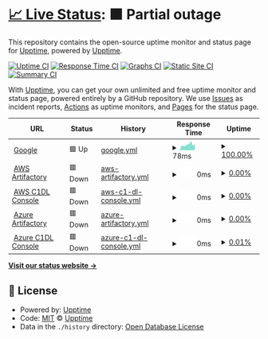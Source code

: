 # [📈 Live Status](https://upptime.github.io/upptime): <!--live status--> **🟧 Partial outage**

This repository contains the open-source uptime monitor and status page for [Upptime](https://upptime.js.org), powered by [Upptime](https://github.com/upptime/upptime).

[![Uptime CI](https://github.com/adamcubel/upptime/workflows/Uptime%20CI/badge.svg)](https://github.com/adamcubel/upptime/actions?query=workflow%3A%22Uptime+CI%22)
[![Response Time CI](https://github.com/adamcubel/upptime/workflows/Response%20Time%20CI/badge.svg)](https://github.com/adamcubel/upptime/actions?query=workflow%3A%22Response+Time+CI%22)
[![Graphs CI](https://github.com/adamcubel/upptime/workflows/Graphs%20CI/badge.svg)](https://github.com/adamcubel/upptime/actions?query=workflow%3A%22Graphs+CI%22)
[![Static Site CI](https://github.com/adamcubel/upptime/workflows/Static%20Site%20CI/badge.svg)](https://github.com/adamcubel/upptime/actions?query=workflow%3A%22Static+Site+CI%22)
[![Summary CI](https://github.com/adamcubel/upptime/workflows/Summary%20CI/badge.svg)](https://github.com/adamcubel/upptime/actions?query=workflow%3A%22Summary+CI%22)

With [Upptime](https://upptime.js.org), you can get your own unlimited and free uptime monitor and status page, powered entirely by a GitHub repository. We use [Issues](https://github.com/upptime/upptime/issues) as incident reports, [Actions](https://github.com/adamcubel/upptime/actions) as uptime monitors, and [Pages](https://upptime.github.io/upptime) for the status page.

<!--start: status pages-->
<!-- This summary is generated by Upptime (https://github.com/upptime/upptime) -->
<!-- Do not edit this manually, your changes will be overwritten -->
<!-- prettier-ignore -->
| URL | Status | History | Response Time | Uptime |
| --- | ------ | ------- | ------------- | ------ |
| <img alt="" src="https://favicons.githubusercontent.com/www.google.com" height="13"> [Google](https://www.google.com) | 🟩 Up | [google.yml](https://github.com/adamcubel/upptime/commits/HEAD/history/google.yml) | <details><summary><img alt="Response time graph" src="./graphs/google/response-time-week.png" height="20"> 78ms</summary><br><a href="https://adamcubel.github.io/upptime/history/google"><img alt="Response time 99" src="https://img.shields.io/endpoint?url=https%3A%2F%2Fraw.githubusercontent.com%2Fadamcubel%2Fupptime%2FHEAD%2Fapi%2Fgoogle%2Fresponse-time.json"></a><br><a href="https://adamcubel.github.io/upptime/history/google"><img alt="24-hour response time 81" src="https://img.shields.io/endpoint?url=https%3A%2F%2Fraw.githubusercontent.com%2Fadamcubel%2Fupptime%2FHEAD%2Fapi%2Fgoogle%2Fresponse-time-day.json"></a><br><a href="https://adamcubel.github.io/upptime/history/google"><img alt="7-day response time 78" src="https://img.shields.io/endpoint?url=https%3A%2F%2Fraw.githubusercontent.com%2Fadamcubel%2Fupptime%2FHEAD%2Fapi%2Fgoogle%2Fresponse-time-week.json"></a><br><a href="https://adamcubel.github.io/upptime/history/google"><img alt="30-day response time 78" src="https://img.shields.io/endpoint?url=https%3A%2F%2Fraw.githubusercontent.com%2Fadamcubel%2Fupptime%2FHEAD%2Fapi%2Fgoogle%2Fresponse-time-month.json"></a><br><a href="https://adamcubel.github.io/upptime/history/google"><img alt="1-year response time 99" src="https://img.shields.io/endpoint?url=https%3A%2F%2Fraw.githubusercontent.com%2Fadamcubel%2Fupptime%2FHEAD%2Fapi%2Fgoogle%2Fresponse-time-year.json"></a></details> | <details><summary><a href="https://adamcubel.github.io/upptime/history/google">100.00%</a></summary><a href="https://adamcubel.github.io/upptime/history/google"><img alt="All-time uptime 100.00%" src="https://img.shields.io/endpoint?url=https%3A%2F%2Fraw.githubusercontent.com%2Fadamcubel%2Fupptime%2FHEAD%2Fapi%2Fgoogle%2Fuptime.json"></a><br><a href="https://adamcubel.github.io/upptime/history/google"><img alt="24-hour uptime 100.00%" src="https://img.shields.io/endpoint?url=https%3A%2F%2Fraw.githubusercontent.com%2Fadamcubel%2Fupptime%2FHEAD%2Fapi%2Fgoogle%2Fuptime-day.json"></a><br><a href="https://adamcubel.github.io/upptime/history/google"><img alt="7-day uptime 100.00%" src="https://img.shields.io/endpoint?url=https%3A%2F%2Fraw.githubusercontent.com%2Fadamcubel%2Fupptime%2FHEAD%2Fapi%2Fgoogle%2Fuptime-week.json"></a><br><a href="https://adamcubel.github.io/upptime/history/google"><img alt="30-day uptime 100.00%" src="https://img.shields.io/endpoint?url=https%3A%2F%2Fraw.githubusercontent.com%2Fadamcubel%2Fupptime%2FHEAD%2Fapi%2Fgoogle%2Fuptime-month.json"></a><br><a href="https://adamcubel.github.io/upptime/history/google"><img alt="1-year uptime 100.00%" src="https://img.shields.io/endpoint?url=https%3A%2F%2Fraw.githubusercontent.com%2Fadamcubel%2Fupptime%2FHEAD%2Fapi%2Fgoogle%2Fuptime-year.json"></a></details>
| <img alt="" src="https://favicons.githubusercontent.com/artifact.dev.aws.cce.af.mil" height="13"> [AWS Artifactory](https://artifact.dev.aws.cce.af.mil/ui) | 🟥 Down | [aws-artifactory.yml](https://github.com/adamcubel/upptime/commits/HEAD/history/aws-artifactory.yml) | <details><summary><img alt="Response time graph" src="./graphs/aws-artifactory/response-time-week.png" height="20"> 0ms</summary><br><a href="https://adamcubel.github.io/upptime/history/aws-artifactory"><img alt="Response time 0" src="https://img.shields.io/endpoint?url=https%3A%2F%2Fraw.githubusercontent.com%2Fadamcubel%2Fupptime%2FHEAD%2Fapi%2Faws-artifactory%2Fresponse-time.json"></a><br><a href="https://adamcubel.github.io/upptime/history/aws-artifactory"><img alt="24-hour response time 0" src="https://img.shields.io/endpoint?url=https%3A%2F%2Fraw.githubusercontent.com%2Fadamcubel%2Fupptime%2FHEAD%2Fapi%2Faws-artifactory%2Fresponse-time-day.json"></a><br><a href="https://adamcubel.github.io/upptime/history/aws-artifactory"><img alt="7-day response time 0" src="https://img.shields.io/endpoint?url=https%3A%2F%2Fraw.githubusercontent.com%2Fadamcubel%2Fupptime%2FHEAD%2Fapi%2Faws-artifactory%2Fresponse-time-week.json"></a><br><a href="https://adamcubel.github.io/upptime/history/aws-artifactory"><img alt="30-day response time 0" src="https://img.shields.io/endpoint?url=https%3A%2F%2Fraw.githubusercontent.com%2Fadamcubel%2Fupptime%2FHEAD%2Fapi%2Faws-artifactory%2Fresponse-time-month.json"></a><br><a href="https://adamcubel.github.io/upptime/history/aws-artifactory"><img alt="1-year response time 0" src="https://img.shields.io/endpoint?url=https%3A%2F%2Fraw.githubusercontent.com%2Fadamcubel%2Fupptime%2FHEAD%2Fapi%2Faws-artifactory%2Fresponse-time-year.json"></a></details> | <details><summary><a href="https://adamcubel.github.io/upptime/history/aws-artifactory">0.00%</a></summary><a href="https://adamcubel.github.io/upptime/history/aws-artifactory"><img alt="All-time uptime 0.00%" src="https://img.shields.io/endpoint?url=https%3A%2F%2Fraw.githubusercontent.com%2Fadamcubel%2Fupptime%2FHEAD%2Fapi%2Faws-artifactory%2Fuptime.json"></a><br><a href="https://adamcubel.github.io/upptime/history/aws-artifactory"><img alt="24-hour uptime 0.00%" src="https://img.shields.io/endpoint?url=https%3A%2F%2Fraw.githubusercontent.com%2Fadamcubel%2Fupptime%2FHEAD%2Fapi%2Faws-artifactory%2Fuptime-day.json"></a><br><a href="https://adamcubel.github.io/upptime/history/aws-artifactory"><img alt="7-day uptime 0.00%" src="https://img.shields.io/endpoint?url=https%3A%2F%2Fraw.githubusercontent.com%2Fadamcubel%2Fupptime%2FHEAD%2Fapi%2Faws-artifactory%2Fuptime-week.json"></a><br><a href="https://adamcubel.github.io/upptime/history/aws-artifactory"><img alt="30-day uptime 0.00%" src="https://img.shields.io/endpoint?url=https%3A%2F%2Fraw.githubusercontent.com%2Fadamcubel%2Fupptime%2FHEAD%2Fapi%2Faws-artifactory%2Fuptime-month.json"></a><br><a href="https://adamcubel.github.io/upptime/history/aws-artifactory"><img alt="1-year uptime 0.00%" src="https://img.shields.io/endpoint?url=https%3A%2F%2Fraw.githubusercontent.com%2Fadamcubel%2Fupptime%2FHEAD%2Fapi%2Faws-artifactory%2Fuptime-year.json"></a></details>
| <img alt="" src="https://favicons.githubusercontent.com/aws.cdl.af.mil" height="13"> [AWS C1DL Console](https://aws.cdl.af.mil) | 🟥 Down | [aws-c1-dl-console.yml](https://github.com/adamcubel/upptime/commits/HEAD/history/aws-c1-dl-console.yml) | <details><summary><img alt="Response time graph" src="./graphs/aws-c1-dl-console/response-time-week.png" height="20"> 0ms</summary><br><a href="https://adamcubel.github.io/upptime/history/aws-c1-dl-console"><img alt="Response time 0" src="https://img.shields.io/endpoint?url=https%3A%2F%2Fraw.githubusercontent.com%2Fadamcubel%2Fupptime%2FHEAD%2Fapi%2Faws-c1-dl-console%2Fresponse-time.json"></a><br><a href="https://adamcubel.github.io/upptime/history/aws-c1-dl-console"><img alt="24-hour response time 0" src="https://img.shields.io/endpoint?url=https%3A%2F%2Fraw.githubusercontent.com%2Fadamcubel%2Fupptime%2FHEAD%2Fapi%2Faws-c1-dl-console%2Fresponse-time-day.json"></a><br><a href="https://adamcubel.github.io/upptime/history/aws-c1-dl-console"><img alt="7-day response time 0" src="https://img.shields.io/endpoint?url=https%3A%2F%2Fraw.githubusercontent.com%2Fadamcubel%2Fupptime%2FHEAD%2Fapi%2Faws-c1-dl-console%2Fresponse-time-week.json"></a><br><a href="https://adamcubel.github.io/upptime/history/aws-c1-dl-console"><img alt="30-day response time 0" src="https://img.shields.io/endpoint?url=https%3A%2F%2Fraw.githubusercontent.com%2Fadamcubel%2Fupptime%2FHEAD%2Fapi%2Faws-c1-dl-console%2Fresponse-time-month.json"></a><br><a href="https://adamcubel.github.io/upptime/history/aws-c1-dl-console"><img alt="1-year response time 0" src="https://img.shields.io/endpoint?url=https%3A%2F%2Fraw.githubusercontent.com%2Fadamcubel%2Fupptime%2FHEAD%2Fapi%2Faws-c1-dl-console%2Fresponse-time-year.json"></a></details> | <details><summary><a href="https://adamcubel.github.io/upptime/history/aws-c1-dl-console">0.00%</a></summary><a href="https://adamcubel.github.io/upptime/history/aws-c1-dl-console"><img alt="All-time uptime 0.00%" src="https://img.shields.io/endpoint?url=https%3A%2F%2Fraw.githubusercontent.com%2Fadamcubel%2Fupptime%2FHEAD%2Fapi%2Faws-c1-dl-console%2Fuptime.json"></a><br><a href="https://adamcubel.github.io/upptime/history/aws-c1-dl-console"><img alt="24-hour uptime 0.00%" src="https://img.shields.io/endpoint?url=https%3A%2F%2Fraw.githubusercontent.com%2Fadamcubel%2Fupptime%2FHEAD%2Fapi%2Faws-c1-dl-console%2Fuptime-day.json"></a><br><a href="https://adamcubel.github.io/upptime/history/aws-c1-dl-console"><img alt="7-day uptime 0.00%" src="https://img.shields.io/endpoint?url=https%3A%2F%2Fraw.githubusercontent.com%2Fadamcubel%2Fupptime%2FHEAD%2Fapi%2Faws-c1-dl-console%2Fuptime-week.json"></a><br><a href="https://adamcubel.github.io/upptime/history/aws-c1-dl-console"><img alt="30-day uptime 0.00%" src="https://img.shields.io/endpoint?url=https%3A%2F%2Fraw.githubusercontent.com%2Fadamcubel%2Fupptime%2FHEAD%2Fapi%2Faws-c1-dl-console%2Fuptime-month.json"></a><br><a href="https://adamcubel.github.io/upptime/history/aws-c1-dl-console"><img alt="1-year uptime 0.00%" src="https://img.shields.io/endpoint?url=https%3A%2F%2Fraw.githubusercontent.com%2Fadamcubel%2Fupptime%2FHEAD%2Fapi%2Faws-c1-dl-console%2Fuptime-year.json"></a></details>
| <img alt="" src="https://favicons.githubusercontent.com/artifact.dev.azure.cce.af.mil" height="13"> [Azure Artifactory](https://artifact.dev.azure.cce.af.mil/api) | 🟥 Down | [azure-artifactory.yml](https://github.com/adamcubel/upptime/commits/HEAD/history/azure-artifactory.yml) | <details><summary><img alt="Response time graph" src="./graphs/azure-artifactory/response-time-week.png" height="20"> 0ms</summary><br><a href="https://adamcubel.github.io/upptime/history/azure-artifactory"><img alt="Response time 0" src="https://img.shields.io/endpoint?url=https%3A%2F%2Fraw.githubusercontent.com%2Fadamcubel%2Fupptime%2FHEAD%2Fapi%2Fazure-artifactory%2Fresponse-time.json"></a><br><a href="https://adamcubel.github.io/upptime/history/azure-artifactory"><img alt="24-hour response time 0" src="https://img.shields.io/endpoint?url=https%3A%2F%2Fraw.githubusercontent.com%2Fadamcubel%2Fupptime%2FHEAD%2Fapi%2Fazure-artifactory%2Fresponse-time-day.json"></a><br><a href="https://adamcubel.github.io/upptime/history/azure-artifactory"><img alt="7-day response time 0" src="https://img.shields.io/endpoint?url=https%3A%2F%2Fraw.githubusercontent.com%2Fadamcubel%2Fupptime%2FHEAD%2Fapi%2Fazure-artifactory%2Fresponse-time-week.json"></a><br><a href="https://adamcubel.github.io/upptime/history/azure-artifactory"><img alt="30-day response time 0" src="https://img.shields.io/endpoint?url=https%3A%2F%2Fraw.githubusercontent.com%2Fadamcubel%2Fupptime%2FHEAD%2Fapi%2Fazure-artifactory%2Fresponse-time-month.json"></a><br><a href="https://adamcubel.github.io/upptime/history/azure-artifactory"><img alt="1-year response time 0" src="https://img.shields.io/endpoint?url=https%3A%2F%2Fraw.githubusercontent.com%2Fadamcubel%2Fupptime%2FHEAD%2Fapi%2Fazure-artifactory%2Fresponse-time-year.json"></a></details> | <details><summary><a href="https://adamcubel.github.io/upptime/history/azure-artifactory">0.00%</a></summary><a href="https://adamcubel.github.io/upptime/history/azure-artifactory"><img alt="All-time uptime 0.00%" src="https://img.shields.io/endpoint?url=https%3A%2F%2Fraw.githubusercontent.com%2Fadamcubel%2Fupptime%2FHEAD%2Fapi%2Fazure-artifactory%2Fuptime.json"></a><br><a href="https://adamcubel.github.io/upptime/history/azure-artifactory"><img alt="24-hour uptime 0.00%" src="https://img.shields.io/endpoint?url=https%3A%2F%2Fraw.githubusercontent.com%2Fadamcubel%2Fupptime%2FHEAD%2Fapi%2Fazure-artifactory%2Fuptime-day.json"></a><br><a href="https://adamcubel.github.io/upptime/history/azure-artifactory"><img alt="7-day uptime 0.00%" src="https://img.shields.io/endpoint?url=https%3A%2F%2Fraw.githubusercontent.com%2Fadamcubel%2Fupptime%2FHEAD%2Fapi%2Fazure-artifactory%2Fuptime-week.json"></a><br><a href="https://adamcubel.github.io/upptime/history/azure-artifactory"><img alt="30-day uptime 0.00%" src="https://img.shields.io/endpoint?url=https%3A%2F%2Fraw.githubusercontent.com%2Fadamcubel%2Fupptime%2FHEAD%2Fapi%2Fazure-artifactory%2Fuptime-month.json"></a><br><a href="https://adamcubel.github.io/upptime/history/azure-artifactory"><img alt="1-year uptime 0.00%" src="https://img.shields.io/endpoint?url=https%3A%2F%2Fraw.githubusercontent.com%2Fadamcubel%2Fupptime%2FHEAD%2Fapi%2Fazure-artifactory%2Fuptime-year.json"></a></details>
| <img alt="" src="https://favicons.githubusercontent.com/azure.cdl.af.mil" height="13"> [Azure C1DL Console](https://azure.cdl.af.mil) | 🟥 Down | [azure-c1-dl-console.yml](https://github.com/adamcubel/upptime/commits/HEAD/history/azure-c1-dl-console.yml) | <details><summary><img alt="Response time graph" src="./graphs/azure-c1-dl-console/response-time-week.png" height="20"> 0ms</summary><br><a href="https://adamcubel.github.io/upptime/history/azure-c1-dl-console"><img alt="Response time 0" src="https://img.shields.io/endpoint?url=https%3A%2F%2Fraw.githubusercontent.com%2Fadamcubel%2Fupptime%2FHEAD%2Fapi%2Fazure-c1-dl-console%2Fresponse-time.json"></a><br><a href="https://adamcubel.github.io/upptime/history/azure-c1-dl-console"><img alt="24-hour response time 0" src="https://img.shields.io/endpoint?url=https%3A%2F%2Fraw.githubusercontent.com%2Fadamcubel%2Fupptime%2FHEAD%2Fapi%2Fazure-c1-dl-console%2Fresponse-time-day.json"></a><br><a href="https://adamcubel.github.io/upptime/history/azure-c1-dl-console"><img alt="7-day response time 0" src="https://img.shields.io/endpoint?url=https%3A%2F%2Fraw.githubusercontent.com%2Fadamcubel%2Fupptime%2FHEAD%2Fapi%2Fazure-c1-dl-console%2Fresponse-time-week.json"></a><br><a href="https://adamcubel.github.io/upptime/history/azure-c1-dl-console"><img alt="30-day response time 0" src="https://img.shields.io/endpoint?url=https%3A%2F%2Fraw.githubusercontent.com%2Fadamcubel%2Fupptime%2FHEAD%2Fapi%2Fazure-c1-dl-console%2Fresponse-time-month.json"></a><br><a href="https://adamcubel.github.io/upptime/history/azure-c1-dl-console"><img alt="1-year response time 0" src="https://img.shields.io/endpoint?url=https%3A%2F%2Fraw.githubusercontent.com%2Fadamcubel%2Fupptime%2FHEAD%2Fapi%2Fazure-c1-dl-console%2Fresponse-time-year.json"></a></details> | <details><summary><a href="https://adamcubel.github.io/upptime/history/azure-c1-dl-console">0.01%</a></summary><a href="https://adamcubel.github.io/upptime/history/azure-c1-dl-console"><img alt="All-time uptime 0.01%" src="https://img.shields.io/endpoint?url=https%3A%2F%2Fraw.githubusercontent.com%2Fadamcubel%2Fupptime%2FHEAD%2Fapi%2Fazure-c1-dl-console%2Fuptime.json"></a><br><a href="https://adamcubel.github.io/upptime/history/azure-c1-dl-console"><img alt="24-hour uptime 0.00%" src="https://img.shields.io/endpoint?url=https%3A%2F%2Fraw.githubusercontent.com%2Fadamcubel%2Fupptime%2FHEAD%2Fapi%2Fazure-c1-dl-console%2Fuptime-day.json"></a><br><a href="https://adamcubel.github.io/upptime/history/azure-c1-dl-console"><img alt="7-day uptime 0.01%" src="https://img.shields.io/endpoint?url=https%3A%2F%2Fraw.githubusercontent.com%2Fadamcubel%2Fupptime%2FHEAD%2Fapi%2Fazure-c1-dl-console%2Fuptime-week.json"></a><br><a href="https://adamcubel.github.io/upptime/history/azure-c1-dl-console"><img alt="30-day uptime 0.01%" src="https://img.shields.io/endpoint?url=https%3A%2F%2Fraw.githubusercontent.com%2Fadamcubel%2Fupptime%2FHEAD%2Fapi%2Fazure-c1-dl-console%2Fuptime-month.json"></a><br><a href="https://adamcubel.github.io/upptime/history/azure-c1-dl-console"><img alt="1-year uptime 0.01%" src="https://img.shields.io/endpoint?url=https%3A%2F%2Fraw.githubusercontent.com%2Fadamcubel%2Fupptime%2FHEAD%2Fapi%2Fazure-c1-dl-console%2Fuptime-year.json"></a></details>

<!--end: status pages-->

[**Visit our status website →**](https://upptime.github.io/upptime)

## 📄 License

- Powered by: [Upptime](https://github.com/upptime/upptime)
- Code: [MIT](./LICENSE) © [Upptime](https://upptime.js.org)
- Data in the `./history` directory: [Open Database License](https://opendatacommons.org/licenses/odbl/1-0/)
